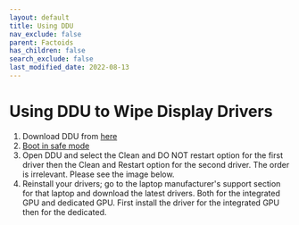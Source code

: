 ```yaml
---
layout: default
title: Using DDU
nav_exclude: false
parent: Factoids
has_children: false
search_exclude: false
last_modified_date: 2022-08-13
---
```


# Using DDU to Wipe Display Drivers
1. Download DDU from [here](https://www.guru3d.com/files-get/display-driver-uninstaller-download,19.html)
2. [Boot in safe mode](https://support.microsoft.com/en-us/help/12376/windows-10-start-your-pc-in-safe-mode)
3. Open DDU and select the Clean and DO NOT restart option for the first driver then the Clean and Restart option for the second driver. The order is irrelevant. Please see the image below.
4. Reinstall your drivers; go to the laptop manufacturer's support section for that laptop and download the latest drivers. Both for the integrated GPU and dedicated GPU. First install the driver for the integrated GPU then for the dedicated.
